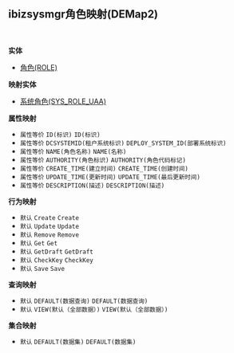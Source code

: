 ## ibizsysmgr角色映射(DEMap2) <!-- {docsify-ignore-all} -->



<br>

<p class="panel-title"><b>实体</b></p>

* [角色(ROLE)](module/Base/ROLE)

<p class="panel-title"><b>映射实体</b></p>

* [系统角色(SYS_ROLE_UAA)](module/ibizsysmgr/SYS_ROLE_UAA)


<p class="panel-title"><b>属性映射</b></p>

* `属性等价`
`ID(标识)` <i class="fa fa-angle-double-right"/></i> `ID(标识)`
* `属性等价`
`DCSYSTEMID(租户系统标识)` <i class="fa fa-angle-double-right"/></i> `DEPLOY_SYSTEM_ID(部署系统标识)`
* `属性等价`
`NAME(角色名称)` <i class="fa fa-angle-double-right"/></i> `NAME(名称)`
* `属性等价`
`AUTHORITY(角色标识)` <i class="fa fa-angle-double-right"/></i> `AUTHORITY(角色代码标记)`
* `属性等价`
`CREATE_TIME(建立时间)` <i class="fa fa-angle-double-right"/></i> `CREATE_TIME(创建时间)`
* `属性等价`
`UPDATE_TIME(更新时间)` <i class="fa fa-angle-double-right"/></i> `UPDATE_TIME(最后更新时间)`
* `属性等价`
`DESCRIPTION(描述)` <i class="fa fa-angle-double-right"/></i> `DESCRIPTION(描述)`

<p class="panel-title"><b>行为映射</b></p>

* `默认`
`Create` <i class="fa fa-angle-double-right"/></i> `Create`
* `默认`
`Update` <i class="fa fa-angle-double-right"/></i> `Update`
* `默认`
`Remove` <i class="fa fa-angle-double-right"/></i> `Remove`
* `默认`
`Get` <i class="fa fa-angle-double-right"/></i> `Get`
* `默认`
`GetDraft` <i class="fa fa-angle-double-right"/></i> `GetDraft`
* `默认`
`CheckKey` <i class="fa fa-angle-double-right"/></i> `CheckKey`
* `默认`
`Save` <i class="fa fa-angle-double-right"/></i> `Save`

<p class="panel-title"><b>查询映射</b></p>

* `默认`
`DEFAULT(数据查询)` <i class="fa fa-angle-double-right"/></i> `DEFAULT(数据查询)` 
* `默认`
`VIEW(默认（全部数据）)` <i class="fa fa-angle-double-right"/></i> `VIEW(默认（全部数据）)` 

<p class="panel-title"><b>集合映射</b></p>

* `默认`
`DEFAULT(数据集)` <i class="fa fa-angle-double-right"/></i> `DEFAULT(数据集)` 
